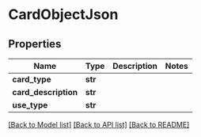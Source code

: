 # CardObjectJson

## Properties
Name | Type | Description | Notes
------------ | ------------- | ------------- | -------------
**card_type** | **str** |  | 
**card_description** | **str** |  | 
**use_type** | **str** |  | 

[[Back to Model list]](../README.md#documentation-for-models) [[Back to API list]](../README.md#documentation-for-api-endpoints) [[Back to README]](../README.md)


